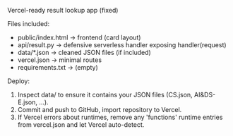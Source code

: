 Vercel-ready result lookup app (fixed)

Files included:
- public/index.html  -> frontend (card layout)
- api/result.py      -> defensive serverless handler exposing handler(request)
- data/*.json        -> cleaned JSON files (if included)
- vercel.json        -> minimal routes
- requirements.txt   -> (empty)

Deploy:
1. Inspect data/ to ensure it contains your JSON files (CS.json, AI&DS-E.json, ...).
2. Commit and push to GitHub, import repository to Vercel.
3. If Vercel errors about runtimes, remove any 'functions' runtime entries from vercel.json and let Vercel auto-detect.
